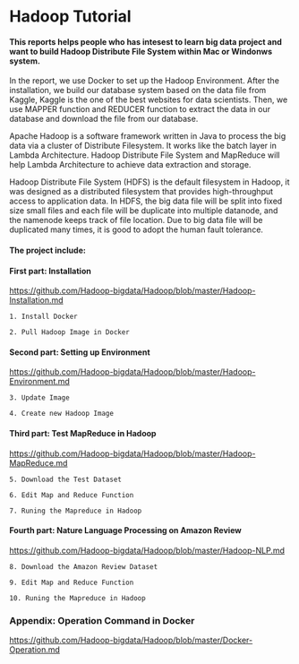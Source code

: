 # Hadoop Tutorial

#### This reports helps people who has intesest to learn big data project and want to build Hadoop Distribute File System within Mac or Windonws system.

In the report, we use Docker to set up the Hadoop Environment. After the installation, we build our database system based on the data file from Kaggle, Kaggle is the one of the best websites for data scientists. Then, we use MAPPER function and REDUCER function to extract the data in our database and download the file from our database. 

Apache Hadoop is a software framework written in Java to process the big data via a cluster of Distribute Filesystem. It works like the batch layer in Lambda Architecture. Hadoop Distribute File System and MapReduce will help Lambda Architecture to achieve data extraction and storage.

Hadoop Distribute File System (HDFS) is the default filesystem in Hadoop, it was designed as a distributed filesystem that provides high-throughput access to application data. In HDFS, the big data file will be split into fixed size small files and each file will be duplicate into multiple datanode, and the namenode keeps track of file location. Due to big data file will be duplicated many times, it is good to adopt the human fault tolerance.

#### The project include: 

#### First part: Installation

https://github.com/Hadoop-bigdata/Hadoop/blob/master/Hadoop-Installation.md

```
1. Install Docker
	
2. Pull Hadoop Image in Docker
```

#### Second part: Setting up Environment

https://github.com/Hadoop-bigdata/Hadoop/blob/master/Hadoop-Environment.md

```
3. Update Image

4. Create new Hadoop Image
```

#### Third part: Test MapReduce in Hadoop 

https://github.com/Hadoop-bigdata/Hadoop/blob/master/Hadoop-MapReduce.md

```
5. Download the Test Dataset

6. Edit Map and Reduce Function

7. Runing the Mapreduce in Hadoop
```

#### Fourth part: Nature Language Processing on Amazon Review

https://github.com/Hadoop-bigdata/Hadoop/blob/master/Hadoop-NLP.md

```
8. Download the Amazon Review Dataset

9. Edit Map and Reduce Function

10. Runing the Mapreduce in Hadoop
```

### Appendix: Operation Command in Docker

https://github.com/Hadoop-bigdata/Hadoop/blob/master/Docker-Operation.md
